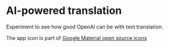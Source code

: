 # AI-powered translation

Experiment to see how good OpenAI can be with text translation.

The app icon is part of [Google Material open source icons](https://fonts.google.com/icons?icon.set=Material+Icons&selected=Material+Icons+Outlined:translate:&icon.query=translate&icon.platform=web)
